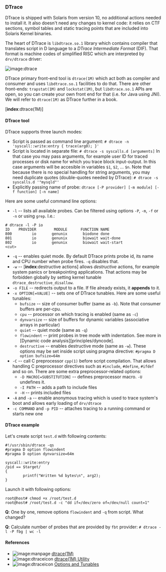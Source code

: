 ### DTrace

DTrace is shipped with Solaris from version 10, no additional actions needed to install it. It also doesn't need any changes to kernel code: it relies on CTF sections, symbol tables and static tracing points that are included into Solaris Kernel binaries. 

The heart of DTrace is `libdtrace.so.1` library which contains compiler that translates script in D language to a _DTrace Intermediate Format_ (DIF). That format is machine codes of simplified RISC which are interpreted by `drv/dtrace` driver:

![image:dtrace](dtrace.png)

DTrace primary front-end tool is `dtrace(1M)` which act both as compiler and consumer and uses `libdtrace.so.1` facilities to do that. There are other front-ends: `trapstat(1M)` and `lockstat(1M)`, but `libdtrace.so.1` APIs are open, so you can create your own front end for that (i.e. for Java using JNI). We will refer to `dtrace(1M)` as DTrace further in a book. 

[__index__:dtrace(1M)]

#### DTrace tool 

DTrace supports three launch modes:

 * Script is passed as command line argument:
   `# dtrace -n 'syscall::write:entry { trace(arg0); }'`
 * Script is located in separate file:
   `# dtrace -s syscalls.d [arguments]`
   In that case you may pass arguments, for example user ID for traced processes or disk name for which you trace block input-output. In this case arguments will be accesible in variables `$1`, `$2`, ... `$n`. Note that because there is no special handling for string arguments, you may need duplicate quotes (double-quotes needed by DTrace):
   `# dtrace -s syscalls.d '"mysqld"'`
 * Explicitly passing name of probe:
   `dtrace [-P provider] [-m module] [-f function] [-n name]`

Here are some useful command line options:
 * `-l` -- lists all available probes. Can be filtered using options `-P`, `-m`, `-f` or `-n` or using `grep`. I.e.:
```
# dtrace -l -P io
ID    PROVIDER        MODULE      FUNCTION NAME
800         io       genunix       biodone done
801         io       genunix       biowait wait-done
802         io       genunix       biowait wait-start
<cut>
```
 * `-q` -- enables quiet mode. By default DTrace prints probe id, its name and CPU number when probe fires. `-q` disables that.
 * `-w` -- [__index__:destructive actions] allows _destructive_ actions, for example system panics or breakpointing applications. That actions may be forbidden globally by setting kernel tunable `dtrace_destructive_disallow`.
 * `-o FILE` -- redirects output to a file. If file already exists, it __appends__ to it.
 * `-x OPTION[=VALUE]` -- sets one of DTrace tunables. Here are some useful tunables:
   * `bufsize` -- size of consumer buffer (same as `-b`). Note that consumer buffers are per-cpu.
   * `cpu` -- processor on which tracing is enabled (same as `-c`)
   * `dynvarsize` -- size of buffers for dynamic variables (associative arrays in particular)
   * `quiet` -- quiet mode (same as `-q`)
   * `flowindent` -- print probes in tree mode with indentation. See more in [Dynamic code analysis][principles/dyncode].
   * `destructive` -- enables destructive mode (same as `-w`).
   These options may be set inside script using pragma directive:
   `#pragma D option bufsize=64m`
 * `-C` -- call C preprocessor `cpp(1)` before script compilation. That allows handling C preprocessor directives such as `#include`, `#define`, `#ifdef` and so on. There are some extra preprocessor-related options:
   * `-D MACRO[=SUBSTITUTION]` -- defines preprocessor macro. `-U` undefines it.
   * `-I PATH` -- adds a path to include files
   * `-H` -- prints included files
 * `-A` and `-a` -- enable anonymous tracing which is used to trace system's boot and allows early loading of `drv/dtrace`
 * `-c COMMAND` and `-p PID` -- attaches tracing to a running command or starts new one
   
#### DTrace example

Let's create script `test.d` with following contents:

```
#!/usr/sbin/dtrace -qs
#pragma D option flowindent
#pragma D option dynvarsize=64m

syscall::write:entry
/pid == $target/    
{
        printf("Written %d bytes\n", arg2);
}
```

Launch it with following options:

```
root@host# chmod +x /root/test.d
root@host# /root/test.d -c "dd if=/dev/zero of=/dev/null count=1"
```

__Q__: One by one, remove options `flowindent` and `-q` from script. What changed?

__Q__: Calculate number of probes that are provided by `fbt` provider:
`# dtrace -l -P fbg | wc -l`

#### References

 * ![image:manpage](icons/manpage.png) [dtrace(1M)](http://docs.oracle.com/cd/E26502_01/html/E29031/dtrace-1m.html)
 * ![image:dtraceicon](icons/dtrace.png) [dtrace(1M) Utility](http://docs.oracle.com/cd/E19253-01/817-6223/chp-dtrace1m/index.html)
 * ![image:dtraceicon](icons/dtrace.png) [Options and Tunables](http://docs.oracle.com/cd/E19253-01/817-6223/chp-opt/index.html)
